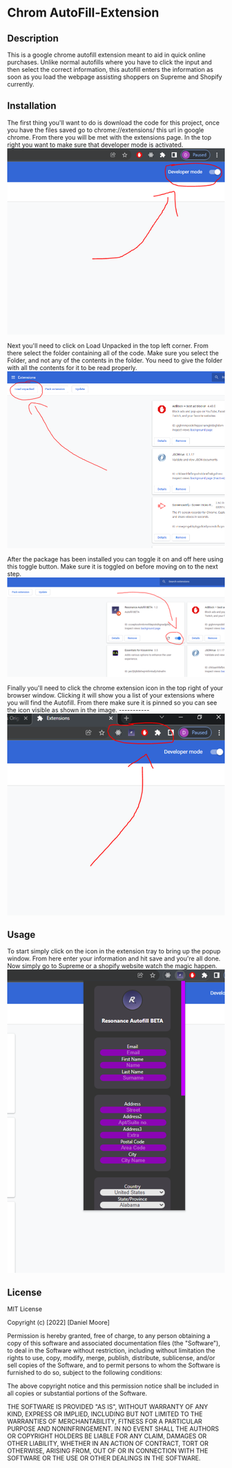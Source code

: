 # Chrom AutoFill-Extension

## Description

This is a google chrome autofill extension meant to aid in quick online purchases. Unlike normal autofills where you have to click the input and then select the correct information, this autofill enters the information as soon as you load the webpage assisting shoppers on Supreme and Shopify currently.

## Installation

The first thing you'll want to do is download the code for this project, once you have the files saved go to chrome://extensions/ this url in google chrome. From there you will be met with the extensions page. In the top right you want to make sure that developer mode is activated.
![Picture of the developer mode toggle](img/Screenshot2.PNG?raw=true)

Next you'll need to click on Load Unpacked in the top left corner. From there select the folder containing all of the code. Make sure you select the Folder, and not any of the contents in the folder. You need to give the folder with all the contents for it to be read properly.
![Picture of Load Unpacked button](img/Screenshot1.PNG?raw=true)

After the package has been installed you can toggle it on and off here using this toggle button. Make sure it is toggled on before moving on to the next step.
![Picture of the Autofill extension toggle button](img/Screenshot3.PNG?raw=true)

Finally you'll need to click the chrome extension icon in the top right of your browser window. Clicking it will show you a list of your extensions where you will find the Autofill. From there make sure it is pinned so you can see the icon visible as shown in the image. -----------
![Picture of the chrome extension tray](img/Screenshot4.PNG?raw=true)

## Usage

To start simply click on the icon in the extension tray to bring up the popup window. From here enter your information and hit save and you're all done. Now simply go to Supreme or a shopify website watch the magic happen.
![Picture of the main page](img/Screenshot5.PNG?raw=true)

## License

MIT License

Copyright (c) [2022] [Daniel Moore]

Permission is hereby granted, free of charge, to any person obtaining a copy
of this software and associated documentation files (the "Software"), to deal
in the Software without restriction, including without limitation the rights
to use, copy, modify, merge, publish, distribute, sublicense, and/or sell
copies of the Software, and to permit persons to whom the Software is
furnished to do so, subject to the following conditions:

The above copyright notice and this permission notice shall be included in all
copies or substantial portions of the Software.

THE SOFTWARE IS PROVIDED "AS IS", WITHOUT WARRANTY OF ANY KIND, EXPRESS OR
IMPLIED, INCLUDING BUT NOT LIMITED TO THE WARRANTIES OF MERCHANTABILITY,
FITNESS FOR A PARTICULAR PURPOSE AND NONINFRINGEMENT. IN NO EVENT SHALL THE
AUTHORS OR COPYRIGHT HOLDERS BE LIABLE FOR ANY CLAIM, DAMAGES OR OTHER
LIABILITY, WHETHER IN AN ACTION OF CONTRACT, TORT OR OTHERWISE, ARISING FROM,
OUT OF OR IN CONNECTION WITH THE SOFTWARE OR THE USE OR OTHER DEALINGS IN THE
SOFTWARE.
